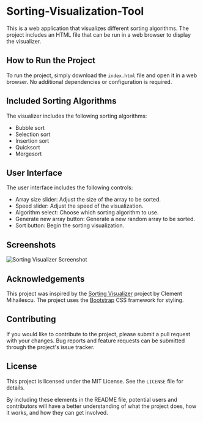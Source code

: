 # Sorting-Visualization-Tool

This is a web application that visualizes different sorting algorithms. The project includes an HTML file that can be run in a web browser to display the visualizer.

## How to Run the Project

To run the project, simply download the `index.html` file and open it in a web browser. No additional dependencies or configuration is required.

## Included Sorting Algorithms

The visualizer includes the following sorting algorithms:

- Bubble sort
- Selection sort
- Insertion sort
- Quicksort
- Mergesort

## User Interface

The user interface includes the following controls:

- Array size slider: Adjust the size of the array to be sorted.
- Speed slider: Adjust the speed of the visualization.
- Algorithm select: Choose which sorting algorithm to use.
- Generate new array button: Generate a new random array to be sorted.
- Sort button: Begin the sorting visualization.

## Screenshots


![Sorting Visualizer Screenshot](./sorting-visualizer-screenshot.png)

## Acknowledgements

This project was inspired by the [Sorting Visualizer](https://github.com/clementmihailescu/Sorting-Visualizer) project by Clement Mihailescu. The project uses the [Bootstrap](https://getbootstrap.com/) CSS framework for styling.

## Contributing

If you would like to contribute to the project, please submit a pull request with your changes. Bug reports and feature requests can be submitted through the project's issue tracker.

## License

This project is licensed under the MIT License. See the `LICENSE` file for details.

By including these elements in the README file, potential users and contributors will have a better understanding of what the project does, how it works, and how they can get involved.


